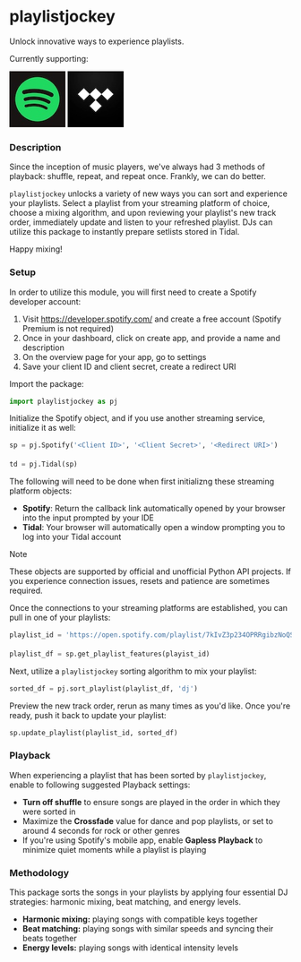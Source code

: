 # playlistjockey
Unlock innovative ways to experience playlists.

Currently supporting:

![Spotify](docs/spotify.jpg) ![Tidal](docs/tidal.jpg)

### Description
Since the inception of music players, we've always had 3 methods of playback: shuffle, repeat, and repeat once. Frankly, we can do better.

`playlistjockey` unlocks a variety of new ways you can sort and experience your playlists. Select a playlist from your streaming platform of choice, choose a mixing algorithm, and upon reviewing
your playlist's new track order, immediately update and listen to your refreshed playlist. DJs can utilize this package to instantly prepare setlists stored in Tidal.

Happy mixing!

### Setup
In order to utilize this module, you will first need to create a Spotify developer account:
  1. Visit https://developer.spotify.com/ and create a free account (Spotify Premium is not required)
  2. Once in your dashboard, click on create app, and provide a name and description
  3. On the overview page for your app, go to settings
  4. Save your client ID and client secret, create a redirect URI

Import the package:
```python
import playlistjockey as pj
```
Initialize the Spotify object, and if you use another streaming service, initialize it as well:
```python
sp = pj.Spotify('<Client ID>', '<Client Secret>', '<Redirect URI>')

td = pj.Tidal(sp)
```
The following will need to be done when first initializng these streaming platform objects:
  * __Spotify__: Return the callback link automatically opened by your browser into the input prompted by your IDE
  * __Tidal__: Your browser will automatically open a window prompting you to log into your Tidal account

> [!NOTE]
> These objects are supported by official and unofficial Python API projects. If you experience connection issues, resets and patience are sometimes required.

Once the connections to your streaming platforms are established, you can pull in one of your playlists:
```python
playlist_id = 'https://open.spotify.com/playlist/7kIvZ3p234OPRRgibzNoQS?si=9d743a7caec143b9'

playlist_df = sp.get_playlist_features(playist_id)
``` 

Next, utilize a `playlistjockey` sorting algorithm to mix your playlist:
```python
sorted_df = pj.sort_playlist(playlist_df, 'dj')
```

Preview the new track order, rerun as many times as you'd like. Once you're ready, push it back to update your playlist:
```python
sp.update_playlist(playlist_id, sorted_df)
```


### Playback
When experiencing a playlist that has been sorted by `playlistjockey`, enable to following suggested Playback settings:
  - **Turn off shuffle** to ensure songs are played in the order in which they were sorted in
  - Maximize the **Crossfade** value for dance and pop playlists, or set to around 4 seconds for rock or other genres
  - If you're using Spotify's mobile app, enable **Gapless Playback** to minimize quiet moments while a playlist is playing

### Methodology
This package sorts the songs in your playlists by applying four essential DJ strategies: harmonic mixing, beat matching, and energy levels.
  - **Harmonic mixing:** playing songs with compatible keys together
  - **Beat matching:** playing songs with similar speeds and syncing their beats together
  - **Energy levels:** playing songs with identical intensity levels
